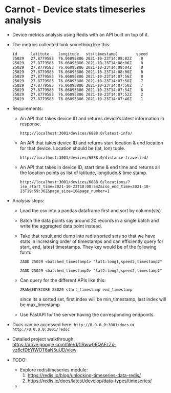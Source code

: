 # Carnot - Device stats timeseries analysis

* Device metrics analysis using Redis with an API built on top of it.

* The metrics collected look something like this:

    ```
    id      latitute    longitude   sts(timestamp)        speed
    25029   27.8779583  76.06095886 2021-10-23T14:08:02Z    0
    25029   27.8779583  76.06095886 2021-10-23T14:08:06Z    0
    25029   27.8779583  76.06095886 2021-10-23T14:08:04Z    0
    25029   27.8779583  76.06095886 2021-10-23T14:08:00Z    0
    25029   27.8779583  76.06095886 2021-10-23T14:07:56Z    0
    25029   27.8779583  76.06095886 2021-10-23T14:07:58Z    7
    25029   27.8779583  76.06095886 2021-10-23T14:07:50Z    7
    25029   27.8779583  76.06095886 2021-10-23T14:07:54Z    8
    25029   27.8779583  76.06095886 2021-10-23T14:07:52Z    2
    25029   27.8779583  76.06095886 2021-10-23T14:07:46Z    1
    ```

* Requirements:

    *   An API that takes device ID and returns device’s latest information in response.

        `http://localhost:3001/devices/6888.0/latest-info/`

    *   An API that takes device ID and returns start location & end location for that device.
        Location should be (lat, lon) tuple.

        `http://localhost:3001/devices/6888.0/distance-travelled/`
    
    *   An API that takes in device ID, start time & end time and returns all the location
        points as list of latitude, longitude & time stamp.

        `http://localhost:3001/devices/6888.0/locations/?iso_start_time=2021-10-23T18:00:54Z&iso_end_time=2021-10-23T19:59:36Z&page_size=10&page_number=1`

* Analysis steps:

    * Load the csv into a pandas dataframe first and sort by column(sts)

    * Batch the data points say around 20 records in a single batch and write the aggregted data point instead.
    
    * Take that result and dump into redis sorted sets so that we have stats in increasing order of timestamps and can efficiently query for start, end, latest timestamps. They key would be of the following form:

        `ZADD 25029 <batched_timestamp1> "lat1:long1,speed2,timestamp2"`

        `ZADD 25029 <batched_timestamp2> "lat2:long2,speed2,timestamp2"`
    
    * Can query for the different APIs like this:

        `ZRANGEBYSCORE 25029 start_timestamp end_timestamp`

        since its a sorted set, first index will be min_timestamp, last index will be max_timestamp
    
    * Use FastAPI for the server having the corresponding endpoints.

* Docs can be accessed here: `http://0.0.0.0:3001/docs` or `http://0.0.0.0:3001/redoc`

* Detailed project walkthrough: https://drive.google.com/file/d/1IRww06QAFzZx-vz6cfDbYIWOT6aN5uUD/view

* TODO:
   * Explore redistimeseries module:
     1. https://redis.io/blog/unlocking-timeseries-data-redis/
     2. https://redis.io/docs/latest/develop/data-types/timeseries/
   * 

